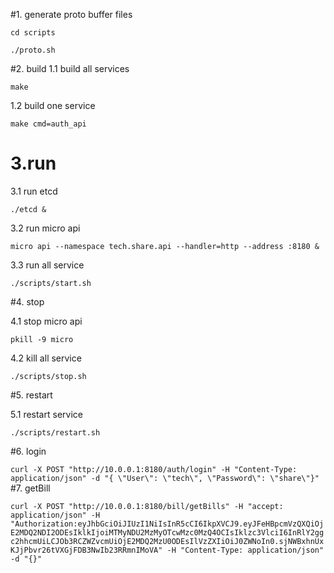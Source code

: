 #1. generate proto buffer files

`cd scripts`

`./proto.sh`

#2. build
1.1 build all services

`make`

1.2 build one service

`make cmd=auth_api`

# 3.run

3.1 run etcd

`./etcd &`

3.2 run micro api

`micro api --namespace tech.share.api --handler=http --address :8180 &`

3.3 run all service

`./scripts/start.sh`

#4. stop

4.1 stop micro api

`pkill -9 micro`

4.2 kill all service

`./scripts/stop.sh`

#5. restart

5.1 restart service

`./scripts/restart.sh`

#6. login

`curl -X POST "http://10.0.0.1:8180/auth/login" -H "Content-Type: application/json" -d "{ \"User\": \"tech\", \"Password\": \"share\"}"`
#7. getBill

`curl -X POST "http://10.0.0.1:8180/bill/getBills" -H "accept: application/json" -H "Authorization:eyJhbGciOiJIUzI1NiIsInR5cCI6IkpXVCJ9.eyJFeHBpcmVzQXQiOjE2MDQ2NDI2ODEsIklkIjoiMTMyNDU2MzMyOTcwMzc0MzQ4OCIsIklzc3VlciI6InRlY2ggc2hhcmUiLCJOb3RCZWZvcmUiOjE2MDQ2MzU0ODEsIlVzZXIiOiJ0ZWNoIn0.sjNWBxhnUxKJjPbvr26tVXGjFDB3NwIb23RRmnIMoVA" -H "Content-Type: application/json" -d "{}"`